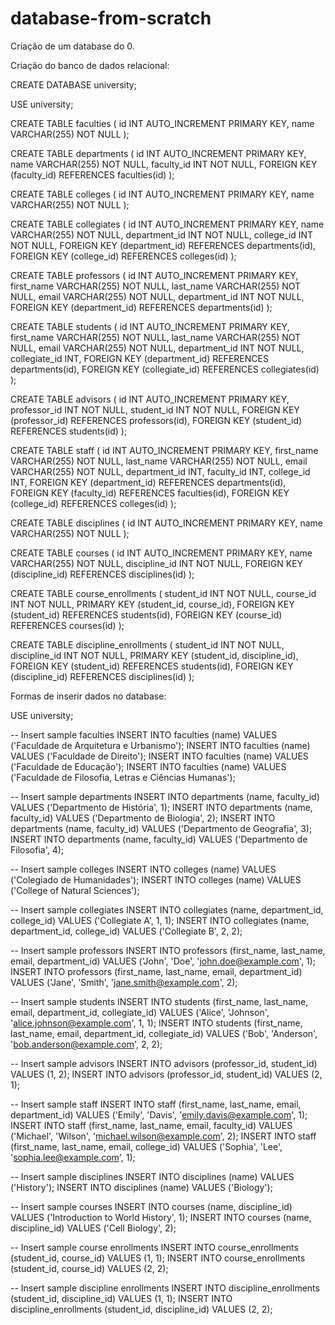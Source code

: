 # database-from-scratch
Criação de um database do 0.

Criação do banco de dados relacional:

CREATE DATABASE university;

USE university;

CREATE TABLE faculties (
  id INT AUTO_INCREMENT PRIMARY KEY,
  name VARCHAR(255) NOT NULL
);

CREATE TABLE departments (
  id INT AUTO_INCREMENT PRIMARY KEY,
  name VARCHAR(255) NOT NULL,
  faculty_id INT NOT NULL,
  FOREIGN KEY (faculty_id) REFERENCES faculties(id)
);

CREATE TABLE colleges (
  id INT AUTO_INCREMENT PRIMARY KEY,
  name VARCHAR(255) NOT NULL
);

CREATE TABLE collegiates (
  id INT AUTO_INCREMENT PRIMARY KEY,
  name VARCHAR(255) NOT NULL,
  department_id INT NOT NULL,
  college_id INT NOT NULL,
  FOREIGN KEY (department_id) REFERENCES departments(id),
  FOREIGN KEY (college_id) REFERENCES colleges(id)
);

CREATE TABLE professors (
  id INT AUTO_INCREMENT PRIMARY KEY,
  first_name VARCHAR(255) NOT NULL,
  last_name VARCHAR(255) NOT NULL,
  email VARCHAR(255) NOT NULL,
  department_id INT NOT NULL,
  FOREIGN KEY (department_id) REFERENCES departments(id)
);

CREATE TABLE students (
  id INT AUTO_INCREMENT PRIMARY KEY,
  first_name VARCHAR(255) NOT NULL,
  last_name VARCHAR(255) NOT NULL,
  email VARCHAR(255) NOT NULL,
  department_id INT NOT NULL,
  collegiate_id INT,
  FOREIGN KEY (department_id) REFERENCES departments(id),
  FOREIGN KEY (collegiate_id) REFERENCES collegiates(id)
);

CREATE TABLE advisors (
  id INT AUTO_INCREMENT PRIMARY KEY,
  professor_id INT NOT NULL,
  student_id INT NOT NULL,
  FOREIGN KEY (professor_id) REFERENCES professors(id),
  FOREIGN KEY (student_id) REFERENCES students(id)
);

CREATE TABLE staff (
  id INT AUTO_INCREMENT PRIMARY KEY,
  first_name VARCHAR(255) NOT NULL,
  last_name VARCHAR(255) NOT NULL,
  email VARCHAR(255) NOT NULL,
  department_id INT,
  faculty_id INT,
  college_id INT,
  FOREIGN KEY (department_id) REFERENCES departments(id),
  FOREIGN KEY (faculty_id) REFERENCES faculties(id),
  FOREIGN KEY (college_id) REFERENCES colleges(id)
);

CREATE TABLE disciplines (
  id INT AUTO_INCREMENT PRIMARY KEY,
  name VARCHAR(255) NOT NULL
);

CREATE TABLE courses (
  id INT AUTO_INCREMENT PRIMARY KEY,
  name VARCHAR(255) NOT NULL,
  discipline_id INT NOT NULL,
  FOREIGN KEY (discipline_id) REFERENCES disciplines(id)
);

CREATE TABLE course_enrollments (
  student_id INT NOT NULL,
  course_id INT NOT NULL,
  PRIMARY KEY (student_id, course_id),
  FOREIGN KEY (student_id) REFERENCES students(id),
  FOREIGN KEY (course_id) REFERENCES courses(id)
);

CREATE TABLE discipline_enrollments (
  student_id INT NOT NULL,
  discipline_id INT NOT NULL,
  PRIMARY KEY (student_id, discipline_id),
  FOREIGN KEY (student_id) REFERENCES students(id),
  FOREIGN KEY (discipline_id) REFERENCES disciplines(id)
);


Formas de inserir dados no database:

USE university;

-- Insert sample faculties
INSERT INTO faculties (name) VALUES ('Faculdade de Arquitetura e Urbanismo');
INSERT INTO faculties (name) VALUES ('Faculdade de Direito');
INSERT INTO faculties (name) VALUES ('Faculdade de Educação');
INSERT INTO faculties (name) VALUES ('Faculdade de Filosofia, Letras e Ciências Humanas');

-- Insert sample departments
INSERT INTO departments (name, faculty_id) VALUES ('Departmento de História', 1);
INSERT INTO departments (name, faculty_id) VALUES ('Departmento de Biologia', 2);
INSERT INTO departments (name, faculty_id) VALUES ('Departmento de Geografia', 3);
INSERT INTO departments (name, faculty_id) VALUES ('Departmento de Filosofia', 4);

-- Insert sample colleges
INSERT INTO colleges (name) VALUES ('Colegiado de Humanidades');
INSERT INTO colleges (name) VALUES ('College of Natural Sciences');

-- Insert sample collegiates
INSERT INTO collegiates (name, department_id, college_id) VALUES ('Collegiate A', 1, 1);
INSERT INTO collegiates (name, department_id, college_id) VALUES ('Collegiate B', 2, 2);

-- Insert sample professors
INSERT INTO professors (first_name, last_name, email, department_id) VALUES ('John', 'Doe', 'john.doe@example.com', 1);
INSERT INTO professors (first_name, last_name, email, department_id) VALUES ('Jane', 'Smith', 'jane.smith@example.com', 2);

-- Insert sample students
INSERT INTO students (first_name, last_name, email, department_id, collegiate_id) VALUES ('Alice', 'Johnson', 'alice.johnson@example.com', 1, 1);
INSERT INTO students (first_name, last_name, email, department_id, collegiate_id) VALUES ('Bob', 'Anderson', 'bob.anderson@example.com', 2, 2);

-- Insert sample advisors
INSERT INTO advisors (professor_id, student_id) VALUES (1, 2);
INSERT INTO advisors (professor_id, student_id) VALUES (2, 1);

-- Insert sample staff
INSERT INTO staff (first_name, last_name, email, department_id) VALUES ('Emily', 'Davis', 'emily.davis@example.com', 1);
INSERT INTO staff (first_name, last_name, email, faculty_id) VALUES ('Michael', 'Wilson', 'michael.wilson@example.com', 2);
INSERT INTO staff (first_name, last_name, email, college_id) VALUES ('Sophia', 'Lee', 'sophia.lee@example.com', 1);

-- Insert sample disciplines
INSERT INTO disciplines (name) VALUES ('History');
INSERT INTO disciplines (name) VALUES ('Biology');

-- Insert sample courses
INSERT INTO courses (name, discipline_id) VALUES ('Introduction to World History', 1);
INSERT INTO courses (name, discipline_id) VALUES ('Cell Biology', 2);

-- Insert sample course enrollments
INSERT INTO course_enrollments (student_id, course_id) VALUES (1, 1);
INSERT INTO course_enrollments (student_id, course_id) VALUES (2, 2);

-- Insert sample discipline enrollments
INSERT INTO discipline_enrollments (student_id, discipline_id) VALUES (1, 1);
INSERT INTO discipline_enrollments (student_id, discipline_id) VALUES (2, 2);
